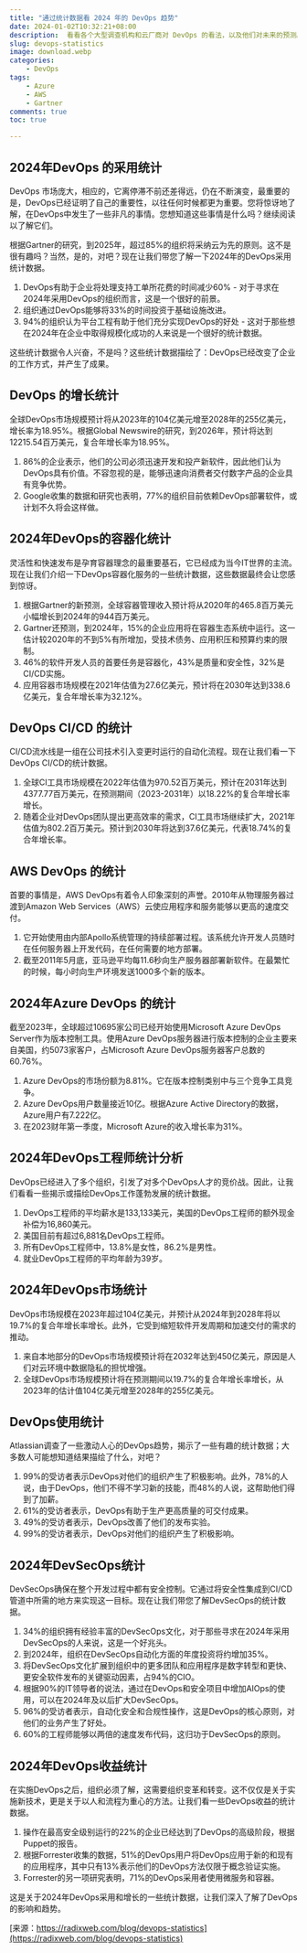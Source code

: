 ```yaml
---
title: "通过统计数据看 2024 年的 DevOps 趋势"
date: 2024-01-02T10:32:21+08:00
description:  看看各个大型调查机构和云厂商对 DevOps 的看法，以及他们对未来的预测。
slug: devops-statistics
image: download.webp
categories:
    - DevOps
tags:
    - Azure
    - AWS
    - Gartner
comments: true
toc: true

---
```


## 2024年DevOps 的采用统计

DevOps 市场庞大，相应的，它离停滞不前还差得远，仍在不断演变，最重要的是，DevOps已经证明了自己的重要性，以往任何时候都更为重要。您将惊讶地了解，在DevOps中发生了一些非凡的事情。您想知道这些事情是什么吗？继续阅读以了解它们。

根据Gartner的研究，到2025年，超过85%的组织将采纳云为先的原则。这不是很有趣吗？当然，是的，对吧？现在让我们带您了解一下2024年的DevOps采用统计数据。

1. DevOps有助于企业将处理支持工单所花费的时间减少60% - 对于寻求在2024年采用DevOps的组织而言，这是一个很好的前景。
2. 组织通过DevOps能够将33%的时间投资于基础设施改进。
3. 94%的组织认为平台工程有助于他们充分实现DevOps的好处 - 这对于那些想在2024年在企业中取得规模化成功的人来说是一个很好的统计数据。

这些统计数据令人兴奋，不是吗？这些统计数据描绘了：DevOps已经改变了企业的工作方式，并产生了成果。

## DevOps 的增长统计

全球DevOps市场规模预计将从2023年的104亿美元增至2028年的255亿美元，增长率为18.95%。根据Global Newswire的研究，到2026年，预计将达到12215.54百万美元，复合年增长率为18.95%。

1. 86%的企业表示，他们的公司必须迅速开发和投产新软件，因此他们认为DevOps具有价值。不容忽视的是，能够迅速向消费者交付数字产品的企业具有竞争优势。
2. Google收集的数据和研究也表明，77%的组织目前依赖DevOps部署软件，或计划不久将会这样做。

## 2024年DevOps的容器化统计

灵活性和快速发布是孕育容器理念的最重要基石，它已经成为当今IT世界的主流。现在让我们介绍一下DevOps容器化服务的一些统计数据，这些数据最终会让您感到惊讶。

1. 根据Gartner的新预测，全球容器管理收入预计将从2020年的465.8百万美元小幅增长到2024年的944百万美元。
2. Gartner还预测，到2024年，15%的企业应用将在容器生态系统中运行。这一估计较2020年的不到5%有所增加，受技术债务、应用积压和预算约束的限制。
3. 46%的软件开发人员的首要任务是容器化，43%是质量和安全性，32%是CI/CD实施。
4. 应用容器市场规模在2021年估值为27.6亿美元，预计将在2030年达到338.6亿美元，复合年增长率为32.12%。

## DevOps CI/CD 的统计

CI/CD流水线是一组在公司技术引入变更时运行的自动化流程。现在让我们看一下DevOps CI/CD的统计数据。

1. 全球CI工具市场规模在2022年估值为970.52百万美元，预计在2031年达到4377.77百万美元，在预测期间（2023-2031年）以18.22%的复合年增长率增长。
2. 随着企业对DevOps团队提出更高效率的需求，CI工具市场继续扩大，2021年估值为802.2百万美元。预计到2030年将达到37.6亿美元，代表18.74%的复合年增长率。

## AWS DevOps 的统计

首要的事情是，AWS DevOps有着令人印象深刻的声誉。2010年从物理服务器过渡到Amazon Web Services（AWS）云使应用程序和服务能够以更高的速度交付。

1. 它开始使用由内部Apollo系统管理的持续部署过程。该系统允许开发人员随时在任何服务器上开发代码，在任何需要的地方部署。
2. 截至2011年5月底，亚马逊平均每11.6秒向生产服务器部署新软件。在最繁忙的时候，每小时向生产环境发送1000多个新的版本。

## 2024年Azure DevOps 的统计

截至2023年，全球超过10695家公司已经开始使用Microsoft Azure DevOps Server作为版本控制工具。使用Azure DevOps服务器进行版本控制的企业主要来自美国，约5073家客户，占Microsoft Azure DevOps服务器客户总数的60.76%。

1. Azure DevOps的市场份额为8.81%。它在版本控制类别中与三个竞争工具竞争。
2. Azure DevOps用户数量接近10亿。根据Azure Active Directory的数据，Azure用户有7.222亿。
3. 在2023财年第一季度，Microsoft Azure的收入增长率为31%。

## 2024年DevOps工程师统计分析

DevOps已经进入了多个组织，引发了对多个DevOps人才的竞价战。因此，让我们看看一些揭示或描绘DevOps工作蓬勃发展的统计数据。

1. DevOps工程师的平均薪水是133,133美元，美国的DevOps工程师的额外现金补偿为16,860美元。
2. 美国目前有超过6,881名DevOps工程师。
3. 所有DevOps工程师中，13.8%是女性，86.2%是男性。
4. 就业DevOps工程师的平均年龄为39岁。

## 2024年DevOps市场统计

DevOps市场规模在2023年超过104亿美元，并预计从2024年到2028年将以19.7%的复合年增长率增长。此外，它受到缩短软件开发周期和加速交付的需求的推动。

1. 来自本地部分的DevOps市场规模预计将在2032年达到450亿美元，原因是人们对云环境中数据隐私的担忧增强。
2. 全球DevOps市场规模预计将在预测期间以19.7%的复合年增长率增长，从2023年的估计值104亿美元增至2028年的255亿美元。

## DevOps使用统计

Atlassian调查了一些激动人心的DevOps趋势，揭示了一些有趣的统计数据；大多数人可能想知道结果描绘了什么，对吧？

1. 99%的受访者表示DevOps对他们的组织产生了积极影响。此外，78%的人说，由于DevOps，他们不得不学习新的技能，而48%的人说，这帮助他们得到了加薪。
2. 61%的受访者表示，DevOps有助于生产更高质量的可交付成果。
3. 49%的受访者表示，DevOps改善了他们的发布实验。
4. 99%的受访者表示，DevOps对他们的组织产生了积极影响。

## 2024年DevSecOps统计

DevSecOps确保在整个开发过程中都有安全控制。它通过将安全性集成到CI/CD管道中所需的地方来实现这一目标。现在让我们带您了解DevSecOps的统计数据。

1. 34%的组织拥有经验丰富的DevSecOps文化，对于那些寻求在2024年采用DevSecOps的人来说，这是一个好兆头。
2. 到2024年，组织在DevSecOps自动化方面的年度投资将约增加35%。
3. 将DevSecOps文化扩展到组织中的更多团队和应用程序是数字转型和更快、更安全软件发布的关键驱动因素，占94%的CIO。
4. 根据90%的IT领导者的说法，通过在DevOps和安全项目中增加AIOps的使用，可以在2024年及以后扩大DevSecOps。
5. 96%的受访者表示，自动化安全和合规性操作，这是DevOps的核心原则，对他们的业务产生了好处。
6. 60%的工程师能够以两倍的速度发布代码，这归功于DevSecOps的原则。

## 2024年DevOps收益统计

在实施DevOps之后，组织必须了解，这需要组织变革和转变。这不仅仅是关于实施新技术，更是关于以人和流程为重心的方法。让我们看一些DevOps收益的统计数据。

1. 操作在最高安全级别运行的22%的企业已经达到了DevOps的高级阶段，根据Puppet的报告。
2. 根据Forrester收集的数据，51%的DevOps用户将DevOps应用于新的和现有的应用程序，其中只有13%表示他们的DevOps方法仅限于概念验证实施。
3. Forrester的另一项研究表明，71%的DevOps采用者使用微服务和容器。

这是关于2024年DevOps采用和增长的一些统计数据，让我们深入了解了DevOps的影响和趋势。

[来源：https://radixweb.com/blog/devops-statistics](https://radixweb.com/blog/devops-statistics)
